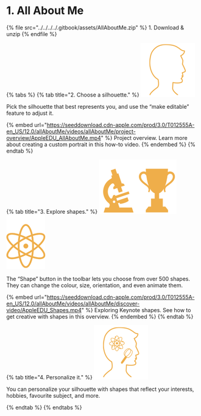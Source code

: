 # 1. All About Me

{% file src="../../../../.gitbook/assets/AllAboutMe.zip" %}
1\. Download & unzip
{% endfile %}

{% tabs %}
{% tab title="2. Choose a silhouette." %}
<img src="../../../../.gitbook/assets/image (6).png" alt="" data-size="original">

Pick the silhouette that best represents you, and use the “make editable” feature to adjust it.

{% embed url="https://seeddownload.cdn-apple.com/prod/3.0/T012555A-en_US/12.0/allAboutMe/videos/allAboutMe/project-overview/AppleEDU_AllAboutMe.mp4" %}
Project overview. Learn more about creating a custom portrait in this how-to video.
{% endembed %}
{% endtab %}

{% tab title="3. Explore shapes." %}
<img src="../../../../.gitbook/assets/image (7).png" alt="" data-size="original"><img src="../../../../.gitbook/assets/image (4).png" alt="" data-size="original"><img src="../../../../.gitbook/assets/image (2).png" alt="" data-size="original">

The “Shape” button in the toolbar lets you choose from over 500 shapes. They can change the colour, size, orientation, and even animate them.

{% embed url="https://seeddownload.cdn-apple.com/prod/3.0/T012555A-en_US/12.0/allAboutMe/videos/allAboutMe/discover-video/AppleEDU_Shapes.mp4" %}
Exploring Keynote shapes. See how to get creative with shapes in this overview.
{% endembed %}
{% endtab %}

{% tab title="4. Personalize it." %}
<img src="../../../../.gitbook/assets/image (3).png" alt="" data-size="original">

You can personalize your silhouette with shapes that reflect your interests, hobbies, favourite subject, and more.


{% endtab %}
{% endtabs %}

